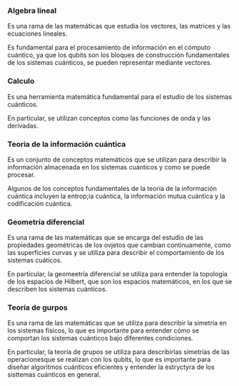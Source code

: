 ### Algebra lineal 
Es una rama de las matemáticas  que estudia los vectores, las matrices y las ecuaciones lineales.

Es fundamental para el procesamiento de información en el cómputo cuántico, ya que los qubits son los bloques de construcción fundamentales de los sistemas cuánticos, se pueden representar mediante vectores.

### Calculo
Es una herramienta matemática fundamental para el estudio de los sistemas cuánticos.

En particular, se utilizan conceptos como las funciones de onda y las derivadas.

### Teoria de la información cuántica
Es un conjunto de conceptos matemáticos que se utilizan para describir la información almacenada en los sistemas cuánticos y como se puede procesar.

Algunos de los conceptos fundamentales de la teoría de la información cuántica incluyen la entrop;ia cuántica, la información mutua cuántica y la codificación cuántica.

### Geometría diferencial
Es una rama de las matemáticas que se encarga del estudio de las propiedades geométricas de los ovjetos que cambian continuamente, como las superficies curvas y se utiliza para describir el comportamiento de los sistemas cuáticos.

En particular, la geomeetría diferencial se utiliza para entender la topología de los espacios de Hilbert, que son los espacios matemáticos, en los que se describen los sistemas cuánticos.

### Teoría de gurpos
Es una rama de las matemáticas que se utiliza para describir la simetría en los sistemas físicos, lo que es importante para entender cómo se comportan los sistemas cuánticos bajo diferentes condiciones.

En particular, la teoría de grupos se utiliza para describirlas simetrías de las operacionesque se realizan con los qubits, lo que es importante para diseñar algoritmos cuánticos eficientes y entender la estryctyra de los sisttemas cuánticos en general.

